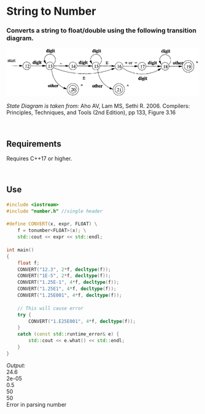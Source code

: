 # String to Number 

### Converts a string to float/double using the following transition diagram.

![Transition diagram](transition_diagram.png)

*State Diagram is taken from:* 
Aho AV, Lam MS, Sethi R. 2006. Compilers: 
Principles, Techniques, and Tools (2nd Edition), pp 133, Figure 3.16


&nbsp;

## Requirements
 Requires C++17 or higher.


&nbsp;


## Use


```C++
#include <iostream>
#include "number.h" //single header

#define CONVERT(x, expr, FLOAT) \
	f = tonumber<FLOAT>(x); \
	std::cout << expr << std::endl;

int main()
{
    float f;
	CONVERT("12.3", 2*f, decltype(f));
	CONVERT("1E-5", 2*f, decltype(f));
	CONVERT("1.25E-1", 4*f, decltype(f));
	CONVERT("1.25E1", 4*f, decltype(f));
	CONVERT("1.25E001", 4*f, decltype(f));

	// This will cause error
	try {
		CONVERT("1.E25E001", 4*f, decltype(f));
	} 
	catch (const std::runtime_error& e) {
		std::cout << e.what() << std::endl;
	}
}
```
*Output:*  
24.6  
2e-05  
0.5  
50  
50  
Error in parsing number
